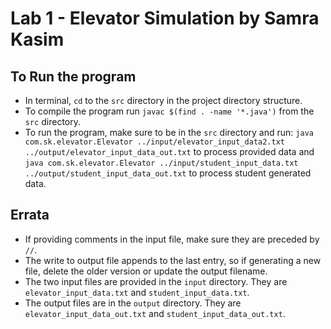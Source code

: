 # Lab 1 - Elevator Simulation by Samra Kasim

## To Run the program
* In terminal, `cd` to the `src` directory in the project directory structure.
* To compile the program run `javac $(find . -name '*.java')` from the `src` directory.
* To run the program, make sure to be in the `src` directory and run:
`java com.sk.elevator.Elevator ../input/elevator_input_data2.txt ../output/elevator_input_data_out.txt` to process provided data and
`java com.sk.elevator.Elevator ../input/student_input_data.txt ../output/student_input_data_out.txt` to process student generated data.

## Errata
* If providing comments in the input file, make sure they are preceded by `//`.
* The write to output file appends to the last entry, so if generating a new file, delete the older version or update the output filename.
* The two input files are provided in the `input` directory. They are `elevator_input_data.txt` and `student_input_data.txt`.
* The output files are in the `output` directory. They are `elevator_input_data_out.txt` and `student_input_data_out.txt`.